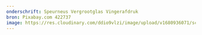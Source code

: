 ```yaml
---
onderschrift: Speurneus Vergrootglas Vingerafdruk
bron: Pixabay.com 422737
image: https://res.cloudinary.com/ddio9vlzi/image/upload/v1680936071/sciencegeek/posts/speurneus-vergrootglas-vingerafdruk.png
---
```

